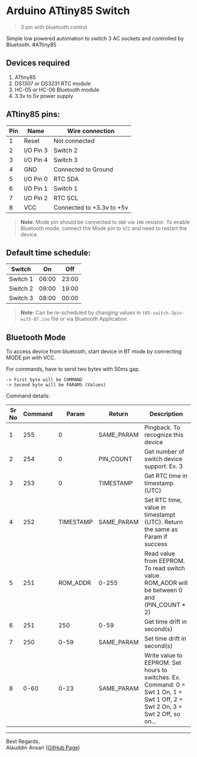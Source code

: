 Arduino ATtiny85 Switch 
=======================
> 3 pin with bluetooth control


Simple low powered automation to switch 3 AC sockets and controlled by Bluetooth. #ATtiny85


## Devices required
1. ATtiny85
2. DS1307 or DS3231 RTC module
3. HC-05 or HC-06 Bluetooth module
4. 3.3v to 5v power supply


## ATtiny85 pins:


Pin   | Name         | Wire connection
----- | ------------ | ---------------
1     | Reset        | Not connected              
2     | I/O Pin 3    | Switch 2  |  BT Tx         
3     | I/O Pin 4    | Switch 3  |  BT Rx         
4     | GND          | Connected to Ground        
5     | I/O Pin 0    | RTC SDA                    
6     | I/O Pin 1    | Switch 1  | Mode change pin
7     | I/O Pin 2    | RTC SCL                    
8     | VCC          | Connected to +3.3v to +5v  


> **Note**: Mode pin should be connected to `GND` via `10K` resistor. To enable
> Bluetooth mode, connect the Mode pin to `VCC` and need to restart the device.


## Default time schedule:

Switch   | On       | Off
-------- | -------- | -----
Switch 1 | 06:00    | 23:00
Switch 2 | 09:00    | 19:00
Switch 3 | 08:00    | 00:00

> **Note**: Can be re-scheduled by changing values in `t85-switch-3pin-with-BT.ino` file or via Bluetooth Application.


## Bluetooth Mode

To access device from bluetooth, start device in BT mode by connecting MODE pin with VCC.

For commands, have to send two bytes with 50ms gap.
```
-> First byte will be COMMAND
-> Second byte will be PARAMS (Values)
```

Command details:

Sr No  | Command  | Param      | Return      | Description
------ | -------- | -----------| ----------- | -----------
1      | 255      | 0          | SAME_PARAM  | Pingback. To recognize this device
2      | 254      | 0          | PIN_COUNT   | Get number of switch device support. Ex. 3
3      | 253      | 0          | TIMESTAMP   | Get RTC time in timestamp (UTC)
4      | 252      | TIMESTAMP  | SAME_PARAM  | Set RTC time, value in timestampt (UTC). Return the same as Param if success
5      | 251      | ROM_ADDR   | 0-255       | Read value from EEPROM. To read switch value. ROM_ADDR will be between 0 and (PIN_COUNT * 2)
6      | 251      | 250        | 0-59        | Get time drift in second(s)
7      | 250      | 0-59       | SAME_PARAM  | Set time drift in second(s)
8      | 0-60     | 0-23       | SAME_PARAM  | Write value to EEPROM. Set hours to switches. Ex. Command: 0 = Swt 1 On, 1 = Swt 1 Off, 2 = Swt 2 On, 3 = Swt 2 Off, so on...


  
---
  
Best Regards,  
Alauddin Ansari 
([GitHub Page](https://github.com/AlauddinTheWonder "Alauddin Ansari"))
